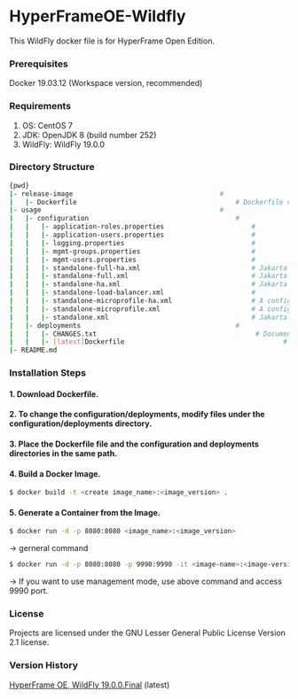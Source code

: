 # HyperFrameOE-Wildfly

This WildFly docker file is for HyperFrame Open Edition.

### Prerequisites

Docker 19.03.12 (Workspace version, recommended)

### Requirements

1) OS: CentOS 7
2) JDK: OpenJDK 8 (build number 252) 
3) WildFly: WildFly 19.0.0 

### Directory Structure

```bash
{pwd}                                                                       
|- release-image                                     #   
|   |- Dockerfile                                        # Dockerfile versions (v20.3, v20.4, etc.)
|- usage                                             #   
|   |- configuration                                     # 
|   |   |- application-roles.properties                      # 
|   |   |- application-users.properties                      # 
|   |   |- logging.properties                                # 
|   |   |- mgmt-groups.properties                            # 
|   |   |- mgmt-users.properties                             # 
|   |   |- standalone-full-ha.xml                            # Jakarta Full Platform certified configuration with high availability
|   |   |- standalone-full.xml                               # Jakarta Full Platform certified configuration including all the required technologies
|   |   |- standalone-ha.xml                                 # Jakarta web profile certified configuration with high availability
|   |   |- standalone-load-balancer.xml                      # 
|   |   |- standalone-microprofile-ha.xml                    # A configuration oriented toward microservices, similar to standalone-microprofile.xml but with support for high availability web sessions and distributed Hibernate second level caching.
|   |   |- standalone-microprofile.xml                       # A configuration oriented toward microservices, providing our MicroProfile platform implementations combined with JAX-RS and technologies JAX-RS application’s commonly use to integrate with external services.
|   |   |- standalone.xml                                    # Jakarta web profile certified configuration with the required technologies plus those noted in the table above.
|   |- deployments                                       # 
|   |   |- CHANGES.txt                                        # Document version history 
|   |   |- [latest]Dockerfile                                        # 
|- README.md
```

### Installation Steps

#### 1. Download Dockerfile.

#### 2. To change the configuration/deployments, modify files under the configuration/deployments directory.

#### 3. Place the Dockerfile file and the configuration and deployments directories in the same path.

#### 4. Build a Docker Image.

```bash
$ docker build -t <create image_name>:<image_version> .
```

#### 5. Generate a Container from the Image.

```bash
$ docker run -d -p 8080:8080 <image_name>:<image_version>
```
-> gerneral command

```bash
$ docker run -d -p 8080:8080 -p 9990:9990 -it <image-name>:<image-version> /opt/jboss/wildfly/bin/standalone.sh -b 0.0.0.0 -bmanagement 0.0.0.0
```
-> If you want to use management mode, use above command and access 9990 port.

### License

Projects are licensed under the GNU Lesser General Public License Version 2.1 license.

### Version History

[HyperFrame OE, WildFly 19.0.0.Final](https://github.com/TmaxSoftOfficial/HyperFrameOE-Wildfly/blob/master/release-image/Dockerfile "dockerfile link") (latest)
